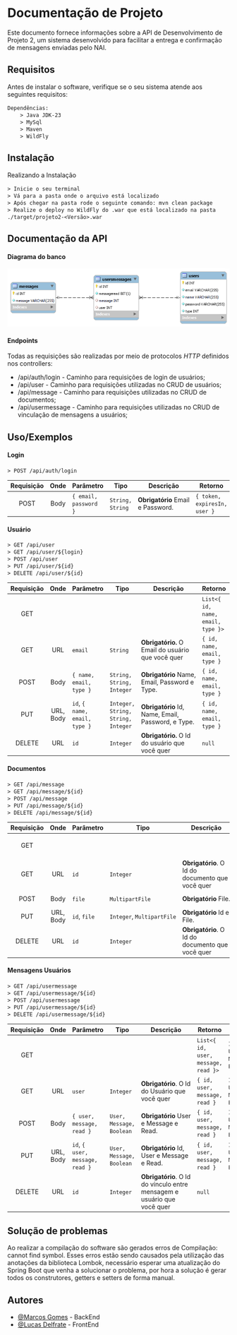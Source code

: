# Documentação de Projeto

Este documento fornece informações sobre a API de Desenvolvimento de Projeto 2, um sistema desenvolvido para facilitar a entrega e confirmação de mensagens enviadas pelo NAI.

## Requisitos

Antes de instalar o software, verifique se o seu sistema atende aos seguintes requisitos:

```
Dependências:
    > Java JDK-23
    > MySql
    > Maven
    > WildFly
```

## Instalação

Realizando a Instalação

```
> Inicie o seu terminal
> Vá para a pasta onde o arquivo está localizado
> Após chegar na pasta rode o seguinte comando: mvn clean package
> Realize o deploy no WildFly do .war que está localizado na pasta ./target/projeto2-<Versão>.war

```

## Documentação da API

#### Diagrama do banco

![DB Screenshot](documentation\db.png)

#### Endpoints

Todas as requisições são realizadas por meio de protocolos *HTTP* definidos nos controllers:

* /api/auth/login - Caminho para requisições de login de usuários;
* /api/user - Caminho para requisições utilizadas no CRUD de usuários;
* /api/message - Caminho para requisições utilizadas no CRUD de documentos;
* /api/usermessage - Caminho para requisições utilizadas no CRUD de vinculação de mensagens a usuários;

## Uso/Exemplos

#### Login

```http
> POST /api/auth/login
```

| Requisição | Onde | Parâmetro              | Tipo               | Descrição                               | Retorno                        | Tipo                   |
| :----------: | :--: | ----------------------- | ------------------ | ----------------------------------------- | ------------------------------ | ---------------------- |
|     POST     | Body | `{ email, password }` | `String, String` | **Obrigatório** Email e Password. | `{ token, expiresIn, user }` | `String, Long, User` |

#### Usuário

```http
> GET /api/user
> GET /api/user/${login}
> POST /api/user
> PUT /api/user/${id}
> DELETE /api/user/${id}
```

| Requisição |   Onde   | Parâmetro                         | Tipo                                 | Descrição                                                 | **Retorno**                   | Tipo                                 |
| :----------: | :-------: | ---------------------------------- | ------------------------------------ | ----------------------------------------------------------- | ----------------------------------- | ------------------------------------ |
|     GET     |          |                                    |                                      |                                                             | `List<{ id, name, email, type }>` | `Integer, String, String, Integer` |
|     GET     |    URL    | `email`                          | `String`                           | **Obrigatório.** O Email do usuário que você quer | `{ id, name, email, type }`       | `Integer, String, String, Integer` |
|     POST     |   Body   | `{ name, email, type }`          | `String, String, Integer`          | **Obrigatório** Name, Email, Password e Type.      | `{ id, name, email, type }`       | `Integer, String, String, Integer` |
|     PUT     | URL, Body | `id`, `{ name, email, type }` | `Integer, String, String, Integer` | **Obrigatório** Id, Name, Email, Password, e Type.  | `{ id, name, email, type }`       | `Integer, String, String, Integer` |
|    DELETE    |    URL    | `id`                             | `Integer`                          | **Obrigatório.** O Id do usuário que você quer    | `null`                            |                                      |

#### Documentos

```http
> GET /api/message
> GET /api/message/${id}
> POST /api/message
> PUT /api/message/${id}
> DELETE /api/message/${id}
```

| Requisição |   Onde   | Parâmetro        | Tipo                            | Descrição                                              | Retorno                | Tipo                |
| :----------: | :-------: | ----------------- | ------------------------------- | -------------------------------------------------------- | ---------------------- | ------------------- |
|     GET     |          |                   |                                 |                                                          | `List<{ id, file }>` | `Integer, String` |
|     GET     |    URL    | `id`            | `Integer`                     | **Obrigatório**. O Id do documento que você quer | `{ id, file }`       | `Integer, String` |
|     POST     |   Body   | `file`          | `MultipartFile`               | **Obrigatório** File.                            | `{ id, file }`       | `Integer, String` |
|     PUT     | URL, Body | `id`, `file` | `Integer`, `MultipartFile` | **Obrigatório** Id e File.                       | `{ id, file }`       | `Integer, String` |
|    DELETE    |    URL    | `id`            | `Integer`                     | **Obrigatório**. O Id do documento que você quer | `null`               |                     |

#### Mensagens Usuários

```http
> GET /api/usermessage
> GET /api/usermessage/${id}
> POST /api/usermessage
> PUT /api/usermessage/${id}
> DELETE /api/usermessage/${id}
```

| Requisição |   Onde   | Parâmetro                           | Tipo                       | Descrição                                                                       | Retorno                               | Tipo                                |
| :----------: | :-------: | ------------------------------------ | -------------------------- | --------------------------------------------------------------------------------- | ------------------------------------- | ----------------------------------- |
|     GET     |          |                                      |                            |                                                                                   | `List<{ id, user, message, read }>` | `Integer, User, Message, Boolean` |
|     GET     |    URL    | `user`                             | `Integer`                | **Obrigatório**. O Id do Usuário que você quer                           | `{ id, user, message, read }`       | `Integer, User, Message, Boolean` |
|     POST     |   Body   | `{ user, message, read }`          | `User, Message, Boolean` | **Obrigatório** User e Message e Read.                                    | `{ id, user, message, read }`       | `Integer, User, Message, Boolean` |
|     PUT     | URL, Body | `id`, `{ user, message, read }` | `User, Message, Boolean` | **Obrigatório** Id, User e Message e Read.                                | `{ id, user, message, read }`       | `Integer, User, Message, Boolean` |
|    DELETE    |    URL    | `id`                               | `Integer`                | **Obrigatório**. O Id do vínculo entre mensagem e usuário que você quer | `null`                              |                                     |

## Solução de problemas

Ao realizar a compilação do software são gerados erros de Compilação: cannot find symbol. Esses erros estão sendo causados pela utilização das anotações da biblioteca Lombok, necessário esperar uma atualização do Spring Boot que venha a solucionar o problema, por hora a solução é gerar todos os construtores, getters e setters de forma manual.

## Autores

- [@Marcos Gomes](https://github.com/marcos221-Br) - BackEnd
- [@Lucas Delfrate](https://github.com/LucasDelfrate) - FrontEnd
